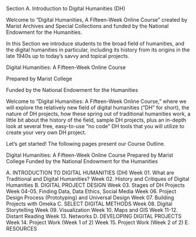 Section A. Introduction to Digital Humanities (DH)

Welcome to “Digital Humanities, A Fifteen-Week Online Course” created by Marist Archives and Special Collections and funded by the National Endowment for the Humanities.

In this Section we introduce students to the broad field of humanities, and the digital humanities in particular, including its history from its origins in the late 1940s up to today’s savvy and topical projects.

Digital Humanities: 
A Fifteen-Week Online Course

Prepared by Marist College

Funded by the National Endowment for the Humanities

Welcome to “Digital Humanities: A Fifteen-Week Online Course,” where we will explore the relatively new field of digital humanities (“DH” for short), the nature of DH projects, how these spring out of traditional humanities work, a little bit about the history of the field, sample DH projects, plus an in-depth look at several free, easy-to-use “no code” DH tools that you will utilize to create your very own DH project.

Let’s get started! The following pages present our Course Outline.

Digital Humanities: A Fifteen-Week Online Course
Prepared by Marist College
Funded by the National Endowment for the Humanities


 
A. INTRODUCTION TO DIGITAL HUMANITIES (DH)
Week 01. 	What are Traditional and Digital Humanities?
Week 02. 	History and Critiques of Digital Humanities
B. DIGITAL PROJECT DESIGN
Week 03. 	Stages of DH Projects
Week 04-05.		Finding Data, Data Ethics, Social Media
Week 06. 	Project Design Process (Prototyping) and Universal Design
Week 07. 	Building Projects with Omeka
C. SELECT DIGITAL METHODS
Week 08. 	Digital Storytelling
Week 09. 	Visualization
Week 10. 	Maps and GIS
Week 11-12.		Distant Reading
Week 13. 	Networks
D. DEVELOPING DIGITAL PROJECTS
Week 14. Project Work (Week 1 of 2)
Week 15. Project Work (Week 2 of 2)
E. RESOURCES

